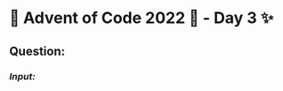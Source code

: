 # :christmas_tree: Advent of Code 2022 :christmas_tree: - Day 3 :sparkles:
## Question: 
>
>
>

### *Input:*

>
>
>